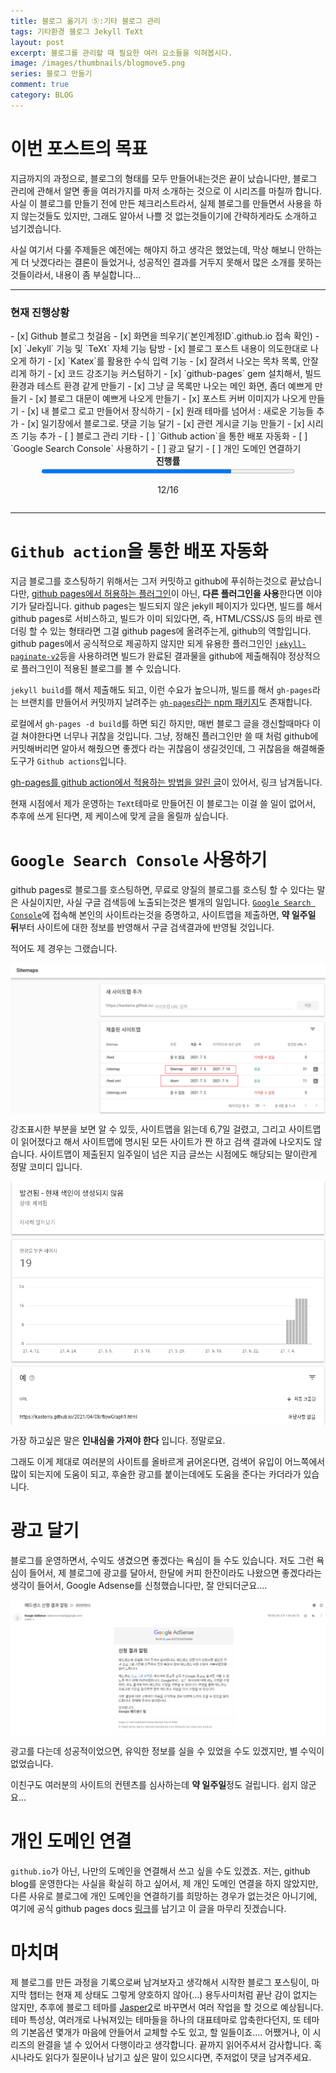 ```yaml
---
title: 블로그 옮기기 ⑤:기타 블로그 관리
tags: 기타환경 블로그 Jekyll TeXt
layout: post
excerpt: 블로그를 관리할 때 필요한 여러 요소들을 익혀봅시다.
image: /images/thumbnails/blogmove5.png
series: 블로그 만들기
comment: true
category: BLOG
---
```

# 이번 포스트의 목표
지금까지의 과정으로, 블로그의 형태를 모두 만들어내는것은 끝이 났습니다만, 블로그 관리에 관해서 알면 좋을 여러가지를 마저 소개하는 것으로 이 시리즈를 마칠까 합니다. 사실 이 블로그를 만들기 전에 만든 체크리스트라서, 실제 블로그를 만들면서 사용을 하지 않는것들도 있지만, 그래도 알아서 나쁠 것 없는것들이기에 간략하게라도 소개하고 넘기겠습니다.

사실 여기서 다룰 주제들은 예전에는 해야지 하고 생각은 했었는데, 막상 해보니 안하는게 더 낫겠다라는 결론이 들었거나, 성공적인 결과를 거두지 못해서 많은 소개를 못하는 것들이라서, 내용이 좀 부실합니다...
<hr>
<h3>현재 진행상황</h3>
- [x] Github 블로그 첫걸음
  - [x] 화면을 띄우기(`본인계정ID`.github.io 접속 확인)
  - [x] `Jekyll` 기능 및 `TeXt` 자체 기능 탐방
- [x] 블로그 포스트 내용이 의도한대로 나오게 하기
    - [x] `Katex`를 활용한 수식 입력 기능
    - [x] 잘려서 나오는 목차 목록, 안잘리게 하기
    - [x] 코드 강조기능 커스텀하기
    - [x] `github-pages` gem 설치해서, 빌드환경과 테스트 환경 같게 만들기
- [x] 그냥 글 목록만 나오는 메인 화면, 좀더 예쁘게 만들기
    - [x] 블로그 대문이 예쁘게 나오게 만들기
    - [x] 포스트 커버 이미지가 나오게 만들기
    - [x] 내 블로그 로고 만들어서 장식하기
- [x] 원래 테마를 넘어서 : 새로운 기능들 추가 
  - [x] 일기장에서 블로그로. 댓글 기능 달기
  - [x] 관련 게시글 기능 만들기
  - [x] 시리즈 기능 추가
- [ ] 블로그 관리 기타
  - [ ] `Github action`을 통한 배포 자동화 
  - [ ] `Google Search Console` 사용하기
  - [ ] 광고 달기
  - [ ] 개인 도메인 연결하기

<div style="display:flex; justify-content:center"><strong>진행률</strong><br></div>
<div style="display:flex; flex-direction:column; align-items:center;"><progress value="12" max="16" style="width:80%"></progress><p>12/16</p></div>
<hr>

# `Github action`을 통한 배포 자동화
지금 블로그를 호스팅하기 위해서는 그저 커밋하고 github에 푸쉬하는것으로 끝났습니다만, [github pages에서 허용하는 플러그인](https://pages.github.com/versions/)이 아닌, **다른 플러그인을 사용**한다면 이야기가 달라집니다. github pages는 빌드되지 않은 jekyll 페이지가 있다면, 빌드를 해서 github pages로 서비스하고, 빌드가 이미 되있다면, 즉, HTML/CSS/JS 등의 바로 렌더링 할 수 있는 형태라면 그걸 github pages에 올려주는게, github의 역할입니다. github pages에서 공식적으로 제공하지 않지만 되게 유용한 플러그인인  [`jekyll-paginate-v2`](https://github.com/sverrirs/jekyll-paginate-v2)등을 사용하려면 빌드가 완료된 결과물을 github에 제출해줘야 정상적으로 플러그인이 적용된 블로그를 볼 수 있습니다.

`jekyll build`를 해서 제출해도 되고, 이런 수요가 높으니까, 빌드를 해서 `gh-pages`라는 브랜치를 만들어서 커밋까지 날려주는 [`gh-pages`라는 npm 패키지](https://www.npmjs.com/package/gh-pages)도 존재합니다.

로컬에서 `gh-pages -d build`를 하면 되긴 하지만, 매번 블로그 글을 갱신할때마다 이걸 쳐야한다면 너무나 귀찮을 것입니다. 그냥, 정해진 플러그인만 쓸 때 처럼 github에 커밋해버리면 알아서 해줬으면 좋겠다 라는 귀찮음이 생길것인데, 그 귀찮음을 해결해줄 도구가 `Github actions`입니다. 

[gh-pages를 github action에서 적용하는 방법을 알린 글](https://davidyang2149.dev/front-end/github-actions%EB%A5%BC-%EC%9D%B4%EC%9A%A9%ED%95%98%EC%97%AC-gh-pages-%EC%9E%90%EB%8F%99-%EB%B0%B0%ED%8F%AC%ED%95%98%EA%B8%B0/)이 있어서, 링크 남겨둡니다.

현재 시점에서 제가 운영하는 `TeXt`테마로 만들어진 이 블로그는 이걸 쓸 일이 없어서, 추후에 쓰게 된다면, 제 케이스에 맞게 글을 올릴까 싶습니다.

# `Google Search Console` 사용하기
github pages로 블로그를 호스팅하면, 무료로 양질의 블로그를 호스팅 할 수 있다는 말은 사실이지만, 사실 구글 검색등에 노출되는것은 별개의 일입니다. [`Google Search Console`](https://search.google.com/search-console/about)에 접속해 본인의 사이트라는것을 증명하고, 사이트맵을 제출하면, **약 일주일 뒤**부터 사이트에 대한 정보를 반영해서 구글 검색결과에 반영될 것입니다. 

적어도 제 경우는 그랬습니다.
<div style="display:flex; justify-item:center"><img src="/images/blogmaking/sitemapCrawl.png"></div>

강조표시한 부분을 보면 알 수 있듯, 사이트맵을 읽는데 6,7일 걸렸고, 그리고 사이트맵이 읽어졌다고 해서 사이트맵에 명시된 모든 사이트가 짠 하고 검색 결과에 나오지도 않습니다. 사이트맵이 제출된지 일주일이 넘은 지금 글쓰는 시점에도 해당되는 말이란게 정말 코미디 입니다.
<div style="display:flex; justify-item:center"><img src="/images/blogmaking/urlCrawl.png"></div>

가장 하고싶은 말은 **인내심을 가져야 한다** 입니다. 정말로요.

그래도 이게 제대로 여러분의 사이트를 올바르게 긁어온다면, 검색어 유입이 어느쪽에서 많이 되는지에 도움이 되고, 후술한 광고를 붙이는데에도 도움을 준다는 카더라가 있습니다.

# 광고 달기
블로그를 운영하면서, 수익도 생겼으면 좋겠다는 욕심이 들 수도 있습니다. 저도 그런 욕심이 들어서, 제 블로그에 광고를 달아서, 한달에 커피 한잔이라도 나왔으면 좋겠다라는 생각이 들어서, Google Adsense를 신청했습니다만, 잘 안되더군요....
<div style="display:flex; justify-item:center"><img src="/images/blogmaking/adsenseFail.png"></div>

광고를 다는데 성공적이었으면, 유익한 정보를 실을 수 있었을 수도 있겠지만, 별 수익이 없었습니다.

이친구도 여러분의 사이트의 컨텐츠를 심사하는데 **약 일주일**정도 걸립니다. 쉽지 않군요...

# 개인 도메인 연결
`github.io`가 아닌, 나만의 도메인을 연결해서 쓰고 싶을 수도 있겠죠. 저는, github blog를 운영한다는 사실을 확실히 하고 싶어서, 제 개인 도메인 연결을 하지 않았지만, 다른 사유로 블로그에 개인 도메인을 연결하기를 희망하는 경우가 없는것은 아니기에, 여기에 공식 github pages docs [링크](https://docs.github.com/en/pages/configuring-a-custom-domain-for-your-github-pages-site/about-custom-domains-and-github-pages)를 남기고 이 글을 마무리 짓겠습니다.

# 마치며
제 블로그를 만든 과정을 기록으로써 남겨보자고 생각해서 시작한 블로그 포스팅이, 마지막 챕터는 현재 제 상태도 그렇게 양호하지 않아(...) 용두사미처럼 끝난 감이 없지는 않지만, 추후에 블로그 테마를 [Jasper2](https://github.com/jekyllt/jasper2)로 바꾸면서 여러 작업을 할 것으로 예상됩니다. 테마 특성상, 여러개로 나눠져있는 테마들을 하나의 대표테마로 압축한다던지, 또 테마의 기본옵션 몇개가 마음에 안들어서 교체할 수도 있고, 할 일들이죠.... 어쨌거나, 이 시리즈의 완결을 낼 수 있어서 다행이라고 생각합니다. 끝까지 읽어주셔서 감사합니다. 혹시나라도 읽다가 질문이나 남기고 싶은 말이 있으시다면, 주저없이 댓글 남겨주세요.